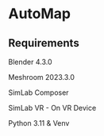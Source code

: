 # AutoMap
## Requirements
Blender 4.3.0

Meshroom 2023.3.0

SimLab Composer

SimLab VR - On VR Device

Python 3.11 & Venv